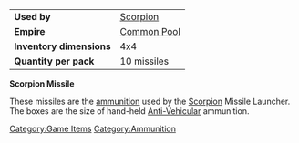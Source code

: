 |                          |                               |
| ------------------------ | ----------------------------- |
| **Used by**              | [Scorpion](Scorpion.md)       |
| **Empire**               | [Common Pool](Common_Pool.md) |
| **Inventory dimensions** | 4x4                           |
| **Quantity per pack**    | 10 missiles                   |

**Scorpion Missile**

These missiles are the [ammunition](Ammunition.md) used by the
[Scorpion](Scorpion.md) Missile Launcher. The boxes are the size
of hand-held [Anti-Vehicular](Anti-Vehicular.md) ammunition.

[Category:Game Items](Category:Game_Items.md)
[Category:Ammunition](Category:Ammunition.md)
